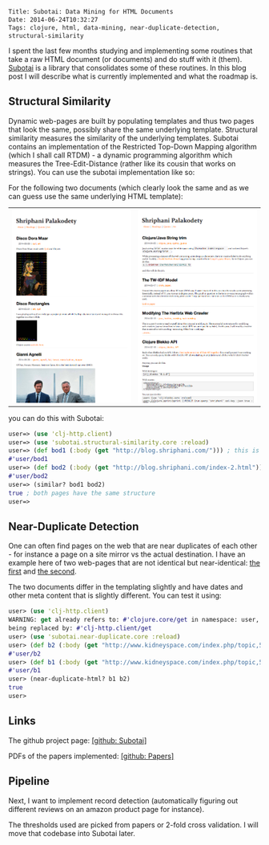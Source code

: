     Title: Subotai: Data Mining for HTML Documents
    Date: 2014-06-24T10:32:27
    Tags: clojure, html, data-mining, near-duplicate-detection, structural-similarity

I spent the last few months studying and implementing some routines
that take a raw HTML document (or documents) and do stuff with it
(them). [Subotai](https://github.com/shriphani/subotai) is a library that consolidates some of these routines.
In this blog post I will describe what is currently implemented and
what the roadmap is.

<!-- more -->

## Structural Similarity

Dynamic web-pages are built by populating templates and thus two pages
that look the same, possibly share the same underlying template.
Structural similarity measures the similarity of the underlying
templates. Subotai contains an implementation of the Restricted
Top-Down Mapping algorithm (which I shall call RTDM) - a dynamic
programming algorithm which measures the Tree-Edit-Distance (rather
like its cousin that works on strings). You can use the subotai
implementation like so:

For the following two documents (which clearly look the same and as we
can guess use the same underlying HTML template):

<table>
    <tr>
    	<td><img src="/img/blog_page_1.png" style="display:inline" /></td>
	    <td><img src="/img/blog_page_2.png" style="display:inline"/></td>
	</tr>
</table>

you can do this with Subotai:

```clojure
user=> (use 'clj-http.client)
user=> (use 'subotai.structural-similarity.core :reload)
user=> (def bod1 (:body (get "http://blog.shriphani.com/"))) ; this is page 1
#'user/bod1
user=> (def bod2 (:body (get "http://blog.shriphani.com/index-2.html"))) ; this is page 2
#'user/bod2
user=> (similar? bod1 bod2)
true ; both pages have the same structure
user=>
```

## Near-Duplicate Detection

One can often find pages on the web that are near duplicates of each
other - for instance a page on a site mirror vs the actual
destination. I have an example here of two web-pages that are not
identical but near-identical:
[the first](http://www.kidneyspace.com/index.php/topic,5286.msg30719.html)
and [the second](http://www.kidneyspace.com/index.php/topic,5286).

The two documents differ in the templating slightly and have dates and
other meta content that is slightly different. You can test it using:

```clojure
user> (use 'clj-http.client)
WARNING: get already refers to: #'clojure.core/get in namespace: user,
being replaced by: #'clj-http.client/get
user> (use 'subotai.near-duplicate.core :reload)
user> (def b2 (:body (get "http://www.kidneyspace.com/index.php/topic,5286.msg30719.html")))
#'user/b2
user> (def b1 (:body (get "http://www.kidneyspace.com/index.php/topic,5286")))
#'user/b1
user> (near-duplicate-html? b1 b2)
true
user> 
```

## Links

The github project page:
[[github: Subotai]](https://github.com/shriphani/subotai)

PDFs of the papers implemented:
[[github: Papers]](https://github.com/shriphani/subotai/tree/master/doc)

## Pipeline

Next, I want to implement record detection (automatically figuring out
different reviews on an amazon product page for instance).

The thresholds used are picked from papers or 2-fold cross validation.
I will move that codebase into Subotai later.
